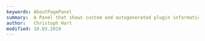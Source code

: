 ```yaml
---
keywords: AboutPagePanel
summary:  A Panel that shows custom and autogenerated plugin information
author:   Christoph Hart
modified: 18.03.2019
---
```

  